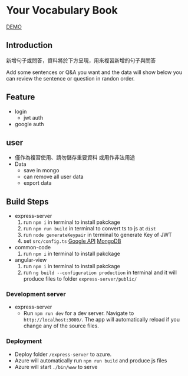 # Your Vocabulary Book

[DEMO](https://--.azurewebsites.net/)

## Introduction

新增句子或問答，資料將於下方呈現，用來複習新增的句子與問答

Add some sentences or Q&A you want and the data will show below you can review the sentence or question in randon order.

## Feature

- login
  - jwt auth
- google auth

## user

- 僅作為複習使用、請勿儲存重要資料 或用作非法用途
- Data
  - save in mongo
  - can remove all user data
  - export data

## Build Steps

- express-server
  1. run `npm i` in terminal to install pakckage
  2. run `npm run build` in terminal to convert ts to js at `dist`
  3. run `node generateKeypair` in terminal to generate Key of JWT
  4. set `src/config.ts`
    [Google API](https://console.cloud.google.com/apis)
    [MongoDB](https://www.mongodb.com/cloud)
- common-code
  1. run `npm i` in terminal to install pakckage
- angular-view
  1. run `npm i` in terminal to install pakckage
  2. run `ng build --configuration production` in terminal and it will produce files to folder `express-server/public/`

### Development server

- express-server
  - Run `npm run dev` for a dev server. Navigate to `http://localhost:3000/`. The app will automatically reload if you change any of the source files.

### Deployment

- Deploy folder `/express-server` to azure.
- Azure will automatically run `npm run build` and produce js files
- Azure will start `./bin/www` to serve
